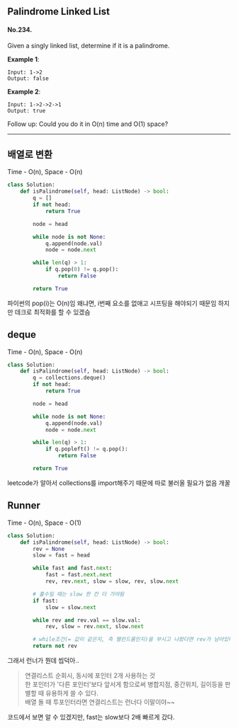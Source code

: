 ## Palindrome Linked List
#### No.234. 
Given a singly linked list, determine if it is a palindrome.

**Example 1**:
```
Input: 1->2
Output: false
```

**Example 2**:
```
Input: 1->2->2->1
Output: true
```

Follow up:
Could you do it in O(n) time and O(1) space?

---

## 배열로 변환
Time - O(n), Space - O(n)
``` python
class Solution:
    def isPalindrome(self, head: ListNode) -> bool:
        q = []
        if not head:
            return True

        node = head

        while node is not None:
            q.append(node.val)
            node = node.next

        while len(q) > 1:
            if q.pop(0) != q.pop():
                return False

        return True
```
파이썬의 pop(i)는 O(n)임 왜냐면, i번째 요소를 없애고 시프팅을 해야되기 때문임 하지만 데크로 최적화를 할 수 있겠슴

## deque
Time - O(n), Space - O(n)
``` python
class Solution:
    def isPalindrome(self, head: ListNode) -> bool:
        q = collections.deque()
        if not head:
            return True

        node = head

        while node is not None:
            q.append(node.val)
            node = node.next

        while len(q) > 1:
            if q.popleft() != q.pop():
                return False

        return True
```
leetcode가 알아서 collections를 import해주기 때문에 따로 불러올 필요가 없음 개꿀

## Runner
Time - O(n), Space - O(1)
``` python
class Solution:
    def isPalindrome(self, head: ListNode) -> bool:
        rev = None
        slow = fast = head

        while fast and fast.next:
            fast = fast.next.next
            rev, rev.next, slow = slow, rev, slow.next

        # 홀수일 때는 slow 한 칸 더 가야됨
        if fast:
            slow = slow.next

        while rev and rev.val == slow.val:
            rev, slow = rev.next, slow.next

        # while조건(= 값이 같은지, 즉 팰린드롬인지)을 부시고 나왔다면 rev가 남아있다는 뜻이라서 값 반전시키기
        return not rev
```
그래서 런너가 뭔데 씹덕아..

> 연결리스트 순회시, 동시에 포인터 2개 사용하는 것 <br>한 포인터가 '다른 포인터'보다 앞서게 함으로써 병합지점, 중간위치, 길이등을 판별할 때 유용하게 쓸 수 있다.<br>
배열 돌 때 투포인터라면 연결리스트는 런너다 이말이야~~

코드에서 보면 알 수 있겠지만, fast는 slow보다 2배 빠르게 갔다.